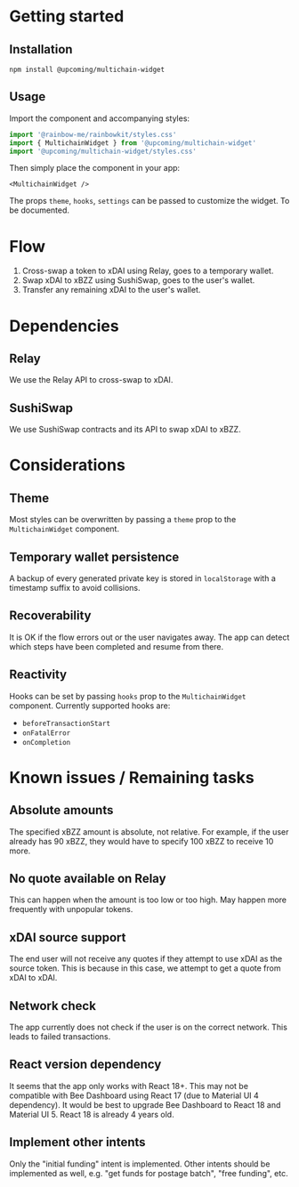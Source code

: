# Getting started

## Installation

```
npm install @upcoming/multichain-widget
```

## Usage

Import the component and accompanying styles:

```ts
import '@rainbow-me/rainbowkit/styles.css'
import { MultichainWidget } from '@upcoming/multichain-widget'
import '@upcoming/multichain-widget/styles.css'
```

Then simply place the component in your app:

```tsx
<MultichainWidget />
```

The props `theme`, `hooks`, `settings` can be passed to customize the widget. To be documented.

# Flow

1. Cross-swap a token to xDAI using Relay, goes to a temporary wallet.
2. Swap xDAI to xBZZ using SushiSwap, goes to the user's wallet.
3. Transfer any remaining xDAI to the user's wallet.

# Dependencies

## Relay

We use the Relay API to cross-swap to xDAI.

## SushiSwap

We use SushiSwap contracts and its API to swap xDAI to xBZZ.

# Considerations

## Theme

Most styles can be overwritten by passing a `theme` prop to the `MultichainWidget` component.

## Temporary wallet persistence

A backup of every generated private key is stored in `localStorage` with a timestamp suffix to avoid collisions.

## Recoverability

It is OK if the flow errors out or the user navigates away. The app can detect which steps have been completed and resume from there.

## Reactivity

Hooks can be set by passing `hooks` prop to the `MultichainWidget` component. Currently supported hooks are:

-   `beforeTransactionStart`
-   `onFatalError`
-   `onCompletion`

# Known issues / Remaining tasks

## Absolute amounts

The specified xBZZ amount is absolute, not relative. For example, if the user already has 90 xBZZ, they would have to specify 100 xBZZ to receive 10 more.

## No quote available on Relay

This can happen when the amount is too low or too high. May happen more frequently with unpopular tokens.

## xDAI source support

The end user will not receive any quotes if they attempt to use xDAI as the source token. This is because in this case, we attempt to get a quote from xDAI to xDAI.

## Network check

The app currently does not check if the user is on the correct network. This leads to failed transactions.

## React version dependency

It seems that the app only works with React 18+. This may not be compatible with Bee Dashboard using React 17 (due to Material UI 4 dependency). It would be best to upgrade Bee Dashboard to React 18 and Material UI 5. React 18 is already 4 years old.

## Implement other intents

Only the "initial funding" intent is implemented. Other intents should be implemented as well, e.g. "get funds for postage batch", "free funding", etc.
